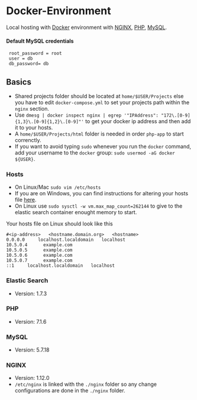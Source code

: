 # Docker-Environment
Local hosting with [Docker](https://www.docker.com/) environment with [NGINX](https://hub.docker.com/_/nginx/), [PHP](https://hub.docker.com/r/nicoorfi/php/), [MySQL](https://hub.docker.com/_/mysql/).

#### Default MySQL credentials
````
 root_password = root 
 user = db
 db_password= db
 ````
 
 ## Basics
 * Shared projects folder should be located at `home/$USER/Projects` else you have to edit `docker-compose.yml` to set your projects path within the `nginx` section. 
 * Use `dmesg | docker inspect nginx | egrep '"IPAddress": "172\.[0-9]{1,3}\.[0-9]{1,2}\.[0-9]"'` to get your docker ip address and then add it to your hosts.
 * A `home/$USER/Projects/html` folder is needed in order `php-app` to start correnctly.
 * If you want to avoid typing `sudo` whenever you run the `docker` command, add your username to the `docker` group:  `sudo usermod -aG docker ${USER}`. 
 ### Hosts
 * On Linux/Mac `sudo vim /etc/hosts` 
 * If you are on Windows, you can find instructions for altering your hosts file [here](http://www.thewindowsclub.com/hosts-file-in-windows).
 * On Linux use `sudo sysctl -w vm.max_map_count=262144` to give to the elastic search container enought memory to start.

 Your hosts file on Linux should look like this
 ````
#<ip-address>	<hostname.domain.org>	<hostname>
0.0.0.0		localhost.localdomain	localhost
10.5.0.4      example.com
10.5.0.5      example.com
10.5.0.6      example.com
10.5.0.7      example.com
::1		localhost.localdomain	localhost
 ````
 
### Elastic Search 
* Version: 1.7.3 
 
### PHP
* Version: 7.1.6

### MySQL
* Version: 5.7.18

### NGINX
* Version: 1.12.0 
* `/etc/nginx` is linked with the `./nginx` folder so any change configurations are done in the `./nginx` folder.
